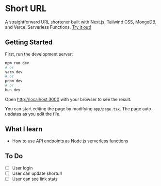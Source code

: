 # Short URL

A straightforward URL shortener built with Next.js, Tailwind CSS, MongoDB, and Vercel Serverless Functions. [Try it out!](https://soff-shorturl.vercel.app/)

## Getting Started

First, run the development server:

```bash
npm run dev
# or
yarn dev
# or
pnpm dev
# or
bun dev
```

Open [http://localhost:3000](http://localhost:3000) with your browser to see the result.

You can start editing the page by modifying `app/page.tsx`. The page auto-updates as you edit the file.

## What I learn

- How to use API endpoints as Node.js serverless functions

## To Do

- [ ] User login
- [ ] User can update shorturl
- [ ] User can see link stats
